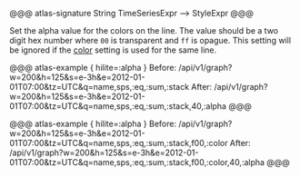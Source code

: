 
@@@ atlas-signature
String
TimeSeriesExpr
-->
StyleExpr
@@@

Set the alpha value for the colors on the line. The value should be a two digit hex number
where `00` is transparent and `ff` is opague. This setting will be ignored if the
[color](color.md) setting is used for the same line.

@@@ atlas-example { hilite=:alpha }
Before: /api/v1/graph?w=200&h=125&s=e-3h&e=2012-01-01T07:00&tz=UTC&q=name,sps,:eq,:sum,:stack
After: /api/v1/graph?w=200&h=125&s=e-3h&e=2012-01-01T07:00&tz=UTC&q=name,sps,:eq,:sum,:stack,40,:alpha
@@@

@@@ atlas-example { hilite=:alpha }
Before: /api/v1/graph?w=200&h=125&s=e-3h&e=2012-01-01T07:00&tz=UTC&q=name,sps,:eq,:sum,:stack,f00,:color
After: /api/v1/graph?w=200&h=125&s=e-3h&e=2012-01-01T07:00&tz=UTC&q=name,sps,:eq,:sum,:stack,f00,:color,40,:alpha
@@@